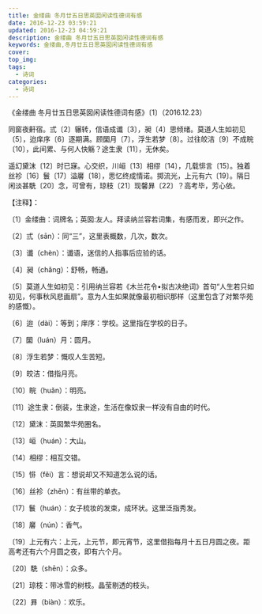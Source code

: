 ```yaml
---
title: 金缕曲 冬月廿五日思英囡闲读性德词有感
date: 2016-12-23 03:59:21
updated: 2016-12-23 04:59:21
description: 金缕曲 冬月廿五日思英囡闲读性德词有感
keywords: 金缕曲,冬月廿五日思英囡闲读性德词有感
cover: 
top_img: 
tags:
  - 诗词
categories:
  - 诗词
---
```




《金缕曲 冬月廿五日思英囡闲读性德词有感》〔1〕（2016.12.23）

 同窗夜鼾宿。弎〔2〕辗转，信语成谶〔3〕，昶〔4〕思倾绪。莫道人生如初见〔5〕，迨庠序〔6〕逐期满。顾圞月〔7〕，浮生若梦〔8〕。过往皎洁〔9〕不成睆〔10〕，此间累、与何人快觞？途生隶〔11〕，无休矣。

 遥幻黛沫〔12〕时已寐。心交织，川峘〔13〕相缪〔14〕，几载悱言〔15〕。独着丝袗〔16〕鬟〔17〕溢黁〔18〕，思忆终成情诺。掷流光，上元有六〔19〕。隔日闲淡甚駪〔20〕念，可曾有，琼枝〔21〕现馨昪〔22〕？高考毕，芳心依。

【注释】：

〔1〕金缕曲：词牌名；英囡:友人。拜读纳兰容若词集，有感而发，即兴之作。

〔2〕弎（sān）：同“三”，这里表概数，几次，数次。

〔3〕谶（chèn）：谶语，迷信的人指事后应验的话。

〔4〕昶（chǎng）：舒畅，畅通。

〔5〕莫道人生如初见：引用纳兰容若《木兰花令•拟古决绝词》首句“人生若只如初见，何事秋风悲画扇”。意为人生如果就像最初相识那样（这里包含了对繁华苑的感慨）。

〔6〕迨（dài）：等到；庠序：学校。这里指在学校的日子。

〔7〕圞（luán）月：圆月。

〔8〕浮生若梦：慨叹人生苦短。

〔9〕皎洁：借指月亮。

〔10〕睆（huǎn）：明亮。

〔11〕途生隶：倒装，生隶途，生活在像奴隶一样没有自由的时代。

〔12〕黛沫：英囡繁华苑圈名。

〔13〕峘（huán）：大山。

〔14〕相缪：相互交错。

〔15〕悱（fěi）言：想说却又不知道怎么说的话。

〔16〕丝袗（zhěn）：有丝带的单衣。

〔17〕鬟（huán）：女子梳妆的发束，成环状。这里泛指秀发。

〔18〕黁（nún）：香气。

〔19〕上元有六：上元，上元节，即元宵节，这里借指每月十五日月圆之夜。距高考还有六个月圆之夜，即有六个月。

〔20〕駪（shēn）：众多。

〔21〕琼枝：带冰雪的树枝。晶莹剔透的枝头。

〔22〕昪（biàn）：欢乐。 